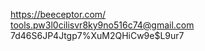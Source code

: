 https://beeceptor.com/  
tools.pw3l0cilisvr8ky9no516c74@gmail.com  
7d46S6JP4Jtgp7%XuM2QHiCw9e$L9ur7


